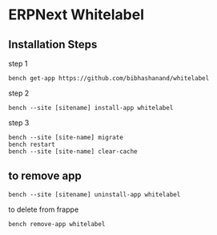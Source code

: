 # ERPNext Whitelabel

## Installation Steps

step 1

    bench get-app https://github.com/bibhashanand/whitelabel

step 2

    bench --site [sitename] install-app whitelabel

step 3

    bench --site [site-name] migrate
    bench restart
    bench --site [site-name] clear-cache

## to remove app

    bench --site [sitename] uninstall-app whitelabel

to delete from frappe

    bench remove-app whitelabel
